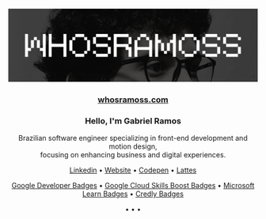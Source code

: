 <p align="center">
    <a href="https://whosramoss.com/" target="_blank"><img src="photo.png" /></a>
</p>

<h3 align='center'>
  <strong>
    <a href="https://whosramoss.com/" target="_blank">whosramoss.com</a>
  </strong>
</h3> 

<h3 align='center'>
    <strong>
        Hello, I'm Gabriel Ramos 
    </strong>
</h3>

<p align="center">
    Brazilian software engineer specializing in front-end development and motion design,<br/>focusing on enhancing business and digital experiences.
</p> 

<p align="center">
    <a href="https://www.linkedin.com/in/whosramoss">Linkedin</a> •
    <a href="https://whosramoss.com">Website</a> •
    <a href="https://codepen.io/whosramoss">Codepen</a> •
    <a href="http://lattes.cnpq.br/7001708892354871">Lattes</a>
</p>

<p align="center">
    <a href="https://g.dev/whosramoss">Google Developer Badges</a> •
    <a href="https://www.cloudskillsboost.google/public_profiles/429dcf5f-e6f6-4d31-adc1-e4903f5c2be3/">Google Cloud Skills Boost Badges</a> •
    <a href="https://learn.microsoft.com/en-us/users/whosramoss">Microsoft Learn Badges</a> •
    <a href="https://www.credly.com/users/whosramoss/badges#credly">Credly Badges</a>
</p>

<p align="center">
  • • •
</p>

